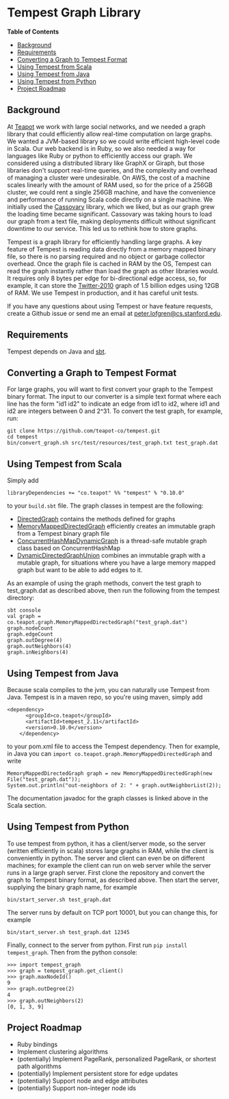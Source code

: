 # Tempest Graph Library
<!-- START doctoc generated TOC please keep comment here to allow auto update -->
<!-- DON'T EDIT THIS SECTION, INSTEAD RE-RUN doctoc TO UPDATE -->
**Table of Contents**

- [Background](#background)
- [Requirements](#requirements)
- [Converting a Graph to Tempest Format](#converting-a-graph-to-tempest-format)
- [Using Tempest from Scala](#using-tempest-from-scala)
- [Using Tempest from Java](#using-tempest-from-java)
- [Using Tempest from Python](#using-tempest-from-python)
- [Project Roadmap](#project-roadmap)

<!-- END doctoc generated TOC please keep comment here to allow auto update -->

## Background
At [Teapot](http://teapot.co) we work with large social networks, and we needed a graph library that
could efficiently allow real-time computation on large graphs.  We wanted a JVM-based library so we
could write efficient high-level code in Scala.  Our web backend is in Ruby, so we also needed a way
for languages like Ruby or python to efficiently access our graph.  We considered using a
distributed library like GraphX or Giraph, but those libraries don't support real-time queries, and
the complexity and overhead of managing a cluster were undesirable.  On AWS, the cost of a machine
scales linearly with the amount of RAM used, so for the price of a 256GB cluster, we could rent a
single 256GB machine, and have the convenience and performance of running Scala code directly on a
single machine.  We initially used the [Cassovary](https://github.com/twitter/cassovary) library,
which we liked, but as our graph grew the loading time became significant.  Cassovary was taking
hours to load our graph from a text file, making deployments difficult without significant downtime
to our service.  This led us to rethink how to store graphs.

Tempest is a graph library for efficiently handling large graphs.  A key feature of Tempest is
reading data directly from a memory mapped binary file, so there is no parsing required and no
object or garbage collector overhead.  Once the graph file is cached in RAM by the OS, Tempest can 
read the graph instantly rather than load the graph as other libraries would.  
It requires only 8 bytes per edge for bi-directional edge access, so, for example, it can store the
[Twitter-2010](http://law.di.unimi.it/webdata/twitter-2010/) graph of 1.5 billion edges using 
12GB of RAM.  We use Tempest in production, and it has careful unit tests.

If you have any questions about using Tempest or have feature requests, create a Github issue or 
send me an email at <peter.lofgren@cs.stanford.edu>.

## Requirements
Tempest depends on Java and [sbt](http://www.scala-sbt.org/download.html).

## Converting a Graph to Tempest Format
For large graphs, you will want to first convert your graph to the Tempest binary format.  The 
input to our converter is a simple text format where each line has the form "id1 id2" to 
indicate an edge from id1 to id2, where id1 and id2 are integers between 0 and 2^31.  To convert 
the test graph, for example, run:
```
git clone https://github.com/teapot-co/tempest.git
cd tempest
bin/convert_graph.sh src/test/resources/test_graph.txt test_graph.dat
```

## Using Tempest from Scala 
Simply add
```
libraryDependencies += "co.teapot" %% "tempest" % "0.10.0"
```
to your `build.sbt` file.  The graph classes in tempest are the following:

- [DirectedGraph](http://teapot-co.github.io/tempest/scaladoc/#co.teapot.graph.DirectedGraph)
  contains the methods defined for graphs
- [MemoryMappedDirectedGraph](http://teapot-co.github.io/tempest/scaladoc/#co.teapot.graph.MemoryMappedDirectedGraph)
  efficiently creates an immutable graph from a Tempest binary graph file
- [ConcurrentHashMapDynamicGraph](http://teapot-co.github.io/tempest/scaladoc/#co.teapot.graph.ConcurrentHashMapDynamicGraph)
  is a thread-safe mutable graph class based on ConcurrentHashMap
- [DynamicDirectedGraphUnion](http://teapot-co.github.io/tempest/scaladoc/#co.teapot.graph.DynamicDirectedGraphUnion)
  combines an immutable graph with a mutable graph, for situations where you have a large 
  memory mapped graph but want to be able to add edges to it.
    
As an example of using the graph methods, convert the test graph to test_graph.dat as described 
above, then run the following from the tempest directory:
```
sbt console
val graph = co.teapot.graph.MemoryMappedDirectedGraph("test_graph.dat")
graph.nodeCount
graph.edgeCount
graph.outDegree(4)
graph.outNeighbors(4)
graph.inNeighbors(4)
```

## Using Tempest from Java
Because scala compiles to the jvm, you can naturally use Tempest from Java.  Tempest is in a maven repo,
so you're using maven, simply add
```
<dependency>
      <groupId>co.teapot</groupId>
      <artifactId>tempest_2.11</artifactId>
      <version>0.10.0</version>
    </dependency>
```
to your pom.xml file to access the Tempest dependency.  Then for example, in Java you can 
`import co.teapot.graph.MemoryMappedDirectedGraph` and write
```
MemoryMappedDirectedGraph graph = new MemoryMappedDirectedGraph(new File("test_graph.dat"));
System.out.println("out-neighbors of 2: " + graph.outNeighborList(2));
```
The documentation javadoc for the graph classes is linked above in the Scala section.

## Using Tempest from Python
To use tempest from python, it has a client/server mode, so the server (written efficiently in scala)
stores large graphs in RAM, while the client is conveniently in python.  The server and client can even
be on different machines; for example the client can run on web server while the server runs in a large
graph server. First clone the repository and convert the graph to Tempest binary format, as described
 above.  Then start the server, supplying the binary graph name, for example
```
bin/start_server.sh test_graph.dat 
```
The server runs by default on TCP port 10001, but you can change this, for example
```
bin/start_server.sh test_graph.dat 12345
```

Finally,  connect to the server from python.  First run `pip install tempest_graph`.  Then
from the python console:
```
>>> import tempest_graph
>>> graph = tempest_graph.get_client()
>>> graph.maxNodeId()
9
>>> graph.outDegree(2)
4
>>> graph.outNeighbors(2)
[0, 1, 3, 9]
```

## Project Roadmap
- Ruby bindings
- Implement clustering algorithms
- (potentially) Implement PageRank, personalized PageRank, or shortest path algorithms
- (potentially) Implement persistent store for edge updates
- (potentially) Support node and edge attributes
- (potentially) Support non-integer node ids
